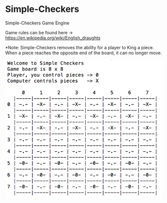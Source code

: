 # Simple-Checkers
Simple-Checkers Game Engine

Game rules can be found here -> https://en.wikipedia.org/wiki/English_draughts

*Note: Simple-Checkers removes the ability for a player to King a piece. 
       When a piece reaches the opposite end of the board, it can no longer move. 

![Gameplay Example](simple-checkers-gameplay.png)
